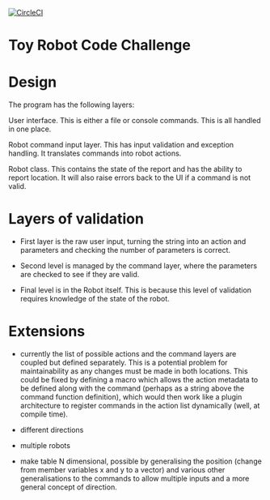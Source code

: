 [![CircleCI](https://circleci.com/gh/JamesHMcKay/toy_robot_example/tree/master.svg?style=svg)](https://circleci.com/gh/JamesHMcKay/toy_robot_example/tree/master)

# Toy Robot Code Challenge

# Design

The program has the following layers:

User interface. This is either a file or console commands. This is all handled in one place.

Robot command input layer. This has input validation and exception handling. It translates commands into robot actions.

Robot class. This contains the state of the report and has the ability to report location. It will also raise errors back to the UI
if a command is not valid.


# Layers of validation

- First layer is the raw user input, turning the string into an action and parameters and checking the number of parameters is correct.

- Second level is managed by the command layer, where the parameters are checked to see if they are valid.

- Final level is in the Robot itself. This is because this level of validation requires knowledge of the state of the robot.


# Extensions

- currently the list of possible actions and the command layers are coupled but defined separately. This is a potential problem for maintainability as any changes must be made in both locations. This could be fixed by defining a macro which allows the action metadata
to be defined along with the command (perhaps as a string above the command function definition), which would then work like a plugin
architecture to register commands in the action list dynamically (well, at compile time).

- different directions
- multiple robots
- make table N dimensional, possible by generalising the position (change from member variables x and y to a vector) and various
other generalisations to the commands to allow multiple inputs and a more general concept of direction.

